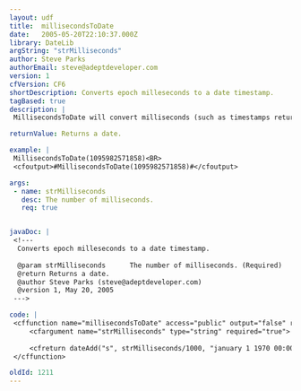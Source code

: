 ```yaml
---
layout: udf
title:  millisecondsToDate
date:   2005-05-20T22:10:37.000Z
library: DateLib
argString: "strMilliseconds"
author: Steve Parks
authorEmail: steve@adeptdeveloper.com
version: 1
cfVersion: CF6
shortDescription: Converts epoch milleseconds to a date timestamp.
tagBased: true
description: |
 MillisecondsToDate will convert milliseconds (such as timestamps returned by Java objects) and convert them into CF friendly date timestamps.

returnValue: Returns a date.

example: |
 MillisecondsToDate(1095982571858)<BR>
 <cfoutput>#MillisecondsToDate(1095982571858)#</cfoutput>

args:
 - name: strMilliseconds
   desc: The number of milliseconds.
   req: true


javaDoc: |
 <!---
  Converts epoch milleseconds to a date timestamp.
  
  @param strMilliseconds      The number of milliseconds. (Required)
  @return Returns a date. 
  @author Steve Parks (steve@adeptdeveloper.com) 
  @version 1, May 20, 2005 
 --->

code: |
 <cffunction name="millisecondsToDate" access="public" output="false" returnType="date">
     <cfargument name="strMilliseconds" type="string" required="true">
     
     <cfreturn dateAdd("s", strMilliseconds/1000, "january 1 1970 00:00:00")>
 </cffunction>

oldId: 1211
---
```


